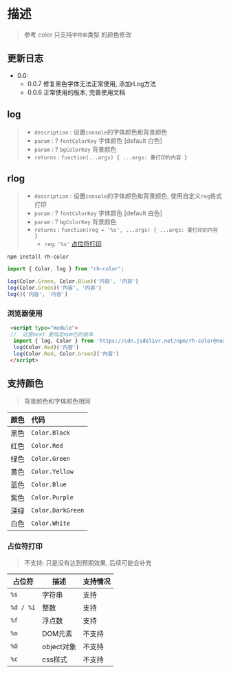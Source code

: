 # 描述

> 参考 color
> 只支持`字符串`类型 的颜色修改

## 更新日志

- 0.0:
  - 0.0.7 修复黑色字体无法正常使用, 添加rLog方法
  - 0.0.6 正常使用的版本, 完善使用文档

<div class="exploded-line" />

## log

> - `description` : 设置`console`的字体颜色和背景颜色
> - `param` : ? `fontColorKey` 字体颜色 [default 白色]
> - `param` : ? `bgColorKey` 背景颜色
> - `returns` : `function(...args) { ...args: 要打印的内容 }`

## rlog

> - `description` : 设置`console`的字体颜色和背景颜色, 使用自定义`reg`格式打印
> - `param` : ? `fontColorKey` 字体颜色 [default 白色]
> - `param` : ? `bgColorKey` 背景颜色
> - `returns` : `function(reg = '%s', ...args) { ...args: 要打印的内容 }`
>   - `reg`: `'%s'` [占位符打印](#占位符打印)

```shell
npm install rh-color
```

```ts
import { Color, log } from "rh-color";

log(Color.Green, Color.Blue)('内容', '内容')
log(Color.Green)('内容', '内容')
log()('内容', '内容')
```

### 浏览器使用

```html
 <script type="module">
 //  这里next 要指定npm包的版本
  import { log, Color } from 'https://cdn.jsdelivr.net/npm/rh-color@next/lib/index.esm.js'
  log(Color.Red)('内容')
  log(Color.Red, Color.Green)('内容')
 </script>
```

## 支持颜色

> 背景颜色和字体颜色相同

| 颜色 | 代码              |
| :--- | :---------------- |
| 黑色 | `Color.Black`     |
| 红色 | `Color.Red`       |
| 绿色 | `Color.Green`     |
| 黄色 | `Color.Yellow`    |
| 蓝色 | `Color.Blue`      |
| 紫色 | `Color.Purple`    |
| 深绿 | `Color.DarkGreen` |
| 白色 | `Color.White`     |

### 占位符打印

> 不支持: 只是没有达到预期效果, 后续可能会补充

| 占位符    | 描述       | 支持情况 |
| --------- | ---------- | :------- |
| `%s`      | 字符串     | 支持     |
| `%d / %i` | 整数       | 支持     |
| `%f`      | 浮点数     | 支持     |
| `%o`      | DOM元素    | 不支持   |
| `%O`      | object对象 | 不支持   |
| `%c`      | css样式    | 不支持   |
